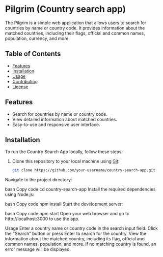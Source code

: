 # Pilgrim (Country search app)

The Pilgrim is a simple web application that allows users to search for countries by name or country code. It provides information about the matched countries, including their flags, official and common names, population, currency, and more.

## Table of Contents
- [Features](#features)
- [Installation](#installation)
- [Usage](#usage)
- [Contributing](#contributing)
- [License](#license)

## Features

- Search for countries by name or country code.
- View detailed information about matched countries.
- Easy-to-use and responsive user interface.

## Installation

To run the Country Search App locally, follow these steps:

1. Clone this repository to your local machine using [Git](https://git-scm.com/):

   ```bash
   git clone https://github.com/your-username/country-search-app.git
Navigate to the project directory:

bash
Copy code
cd country-search-app
Install the required dependencies using Node.js:

bash
Copy code
npm install
Start the development server:

bash
Copy code
npm start
Open your web browser and go to http://localhost:3000 to use the app.

Usage
Enter a country name or country code in the search input field.
Click the "Search" button or press Enter to search for the country.
View the information about the matched country, including its flag, official and common names, population, and more.
If no matching country is found, an error message will be displayed.